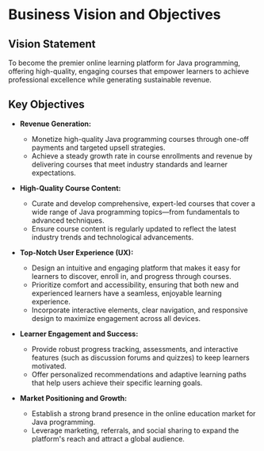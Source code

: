 # Business Vision and Objectives

## Vision Statement

To become the premier online learning platform for Java programming, offering high-quality, engaging courses that empower learners to achieve professional excellence while generating sustainable revenue.

## Key Objectives

- **Revenue Generation:**  
  - Monetize high-quality Java programming courses through one-off payments and targeted upsell strategies.  
  - Achieve a steady growth rate in course enrollments and revenue by delivering courses that meet industry standards and learner expectations.

- **High-Quality Course Content:**  
  - Curate and develop comprehensive, expert-led courses that cover a wide range of Java programming topics—from fundamentals to advanced techniques.
  - Ensure course content is regularly updated to reflect the latest industry trends and technological advancements.

- **Top-Notch User Experience (UX):**  
  - Design an intuitive and engaging platform that makes it easy for learners to discover, enroll in, and progress through courses.
  - Prioritize comfort and accessibility, ensuring that both new and experienced learners have a seamless, enjoyable learning experience.
  - Incorporate interactive elements, clear navigation, and responsive design to maximize engagement across all devices.

- **Learner Engagement and Success:**  
  - Provide robust progress tracking, assessments, and interactive features (such as discussion forums and quizzes) to keep learners motivated.
  - Offer personalized recommendations and adaptive learning paths that help users achieve their specific learning goals.

- **Market Positioning and Growth:**  
  - Establish a strong brand presence in the online education market for Java programming.
  - Leverage marketing, referrals, and social sharing to expand the platform's reach and attract a global audience.